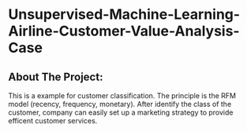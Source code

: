 # Unsupervised-Machine-Learning-Airline-Customer-Value-Analysis-Case

## About The Project:
This is a example for customer classification. The principle is the RFM model (recency, frequency, monetary). After identify the class of the customer, company can easily set up a marketing strategy to provide efficent customer services.
